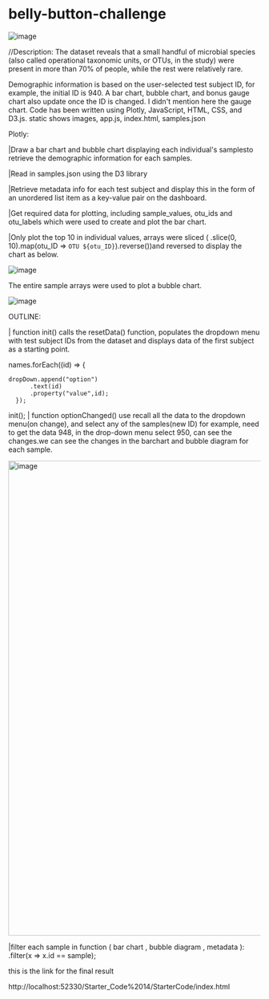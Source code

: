 # belly-button-challenge

![image](https://github.com/stargily2017/belly-button-challenge/assets/117419179/4b66e290-f045-4b72-957a-a93a84387078)

//Description:
The dataset reveals that a small handful of microbial species (also called operational taxonomic units, or OTUs, in the study) were present in more than 70% of people, while the rest were relatively rare.

Demographic information is based on the user-selected test subject ID, for example, the initial ID is 940. A bar chart, bubble chart, and bonus gauge chart also update once the ID is changed. I didn't mention here the gauge chart. Code has been written using Plotly, JavaScript, HTML, CSS, and D3.js.
static shows images, app.js, index.html, samples.json

Plotly:

|Draw a bar chart and bubble chart displaying each individual's samplesto retrieve the demographic information for each samples. 

|Read in samples.json using the D3 library

|Retrieve metadata info for each test subject and display this in the form of an unordered list item as a key-value pair on the dashboard.

|Get required data for plotting, including sample_values, otu_ids and otu_labels which were used to create  and plot the bar chart.

|Only plot the top 10 in individual values, arrays were sliced ( .slice(0, 10).map(otu_ID => `OTU ${otu_ID}`).reverse())and reversed to display the chart as below.

![image](https://github.com/stargily2017/belly-button-challenge/assets/117419179/4812af4b-89f3-4af3-8efa-a6fbb07e38a3)


The entire sample arrays were used to plot a bubble chart.

![image](https://github.com/stargily2017/belly-button-challenge/assets/117419179/6dd10fa8-7d47-4700-951a-7903007261ba)


OUTLINE:

| function init() calls the resetData() function, populates the dropdown menu with test subject IDs from the dataset and displays data of the first subject as a starting point.

 names.forEach((id) => {

    dropDown.append("option")
          .text(id)
          .property("value",id);
      });
init();
| function optionChanged() use recall all the data to the dropdown menu(on change), and select any of the samples(new ID) for example, need to get the data 948, in the drop-down menu select 950, can see the changes.we can see the changes in the barchart and bubble diagram for each sample.

<img width="947" alt="image" src="https://github.com/stargily2017/belly-button-challenge/assets/117419179/1117af27-2501-474f-bb40-808721a112b0">

|filter each sample in function ( bar chart , bubble diagram , metadata ): .filter(x => x.id == sample);

this is the link for the final result

http://localhost:52330/Starter_Code%2014/StarterCode/index.html

